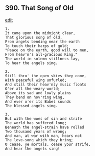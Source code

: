 
## 390.  That Song of Old
[edit](https://docs.google.com/document/d/1WMJef_wPzWDGt9r_UmeRBLureDJWAl%2Dt/edit?mode=html)



    1.
    It came upon the midnight clear,
    That glorious song of old,
    From angels bending near the earth
    To touch their harps of gold;
    "Peace on the earth, good will to men,
    From heav'n's all-gracious King."
    The world in solemn stillness lay,
    To hear the angels sing.

    2.
    Still thro' the open skies they come,
    With peaceful wing unfurled;
    And still their heav'nly music floats
    O'er all the weary world;
    Above its sad and lowly plains
    They bend on hov'ring wing,
    And ever o'er its Babel sounds
    The blessed angels sing.

    3.
    But with the woes of sin and strife
    The world has suffered long;
    Beneath the angel-strain have rolled
    Two thousand years of wrong;
    And man, at war with man, hears not
    The love-song which they bring;
    O cease, ye mortals, cease your strife,
    And hear the angels sing!
